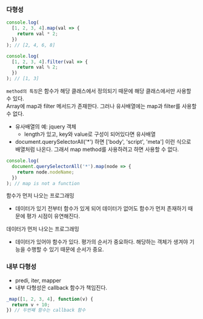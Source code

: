 ### 다형성

```javascript
console.log(
  [1, 2, 3, 4].map(val => {
    return val * 2;
  })
); // [2, 4, 6, 8]

console.log(
  [1, 2, 3, 4].filter(val => {
    return val % 2;
  })
); // [1, 3]
```

`method의 특징`은 함수가 해당 클래스에서 정의되기 때문에 해당 클래스에서만 사용할 수 있다.  
Array에 map과 filter 메서드가 존재한다. 그러나 유사배열에는 map과 filter를 사용할 수 없다.
- 유사배열의 예: jquery 객체
  - length가 있고, key와 value로 구성이 되어있다면 유사배열
- document.querySelectorAll('*') 하면 ['body', 'script', 'meta'] 이런 식으로 배열처럼 나온다. 그래서 map method를 사용하려고 하면 사용할 수 없다.

```javascript
console.log(
  document.querySelectorAll('*').map(node => {
    return node.nodeName;
  })
); // map is not a function
```

함수가 먼저 나오는 프로그래밍
- 데이터가 있기 전부터 함수가 있게 되어 데이터가 없어도 함수가 먼저 존재하기 때문에 평가 시점이 유연해진다.

데이터가 먼저 나오는 프로그래밍
- 데이터가 있어야 함수가 있다. 평가의 순서가 중요하다. 해당하는 객체가 생겨야 기능을 수행할 수 있기 때문에 순서가 중요.

### 내부 다형성
- predi, iter, mapper
- 내부 다형성은 callback 함수가 책임진다.

```javascript
_map([1, 2, 3, 4], function(v) {
  return v + 10;
}) // 두번째 함수는 callback 함수
```